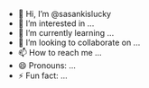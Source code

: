 - 👋 Hi, I’m @sasankislucky
- 👀 I’m interested in ...
- 🌱 I’m currently learning ...
- 💞️ I’m looking to collaborate on ...
- 📫 How to reach me ...
- 😄 Pronouns: ...
- ⚡ Fun fact: ...

<!---
sasankislucky/sasankislucky is a ✨ special ✨ repository because its `README.md` (this file) appears on your GitHub profile.
You can click the Preview link to take a look at your changes.
--->
